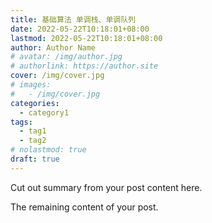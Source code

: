 ```yaml
---
title: 基础算法 单调栈、单调队列
date: 2022-05-22T10:18:01+08:00
lastmod: 2022-05-22T10:18:01+08:00
author: Author Name
# avatar: /img/author.jpg
# authorlink: https://author.site
cover: /img/cover.jpg
# images:
#   - /img/cover.jpg
categories:
  - category1
tags:
  - tag1
  - tag2
# nolastmod: true
draft: true
---
```


Cut out summary from your post content here.

<!--more-->

The remaining content of your post.
